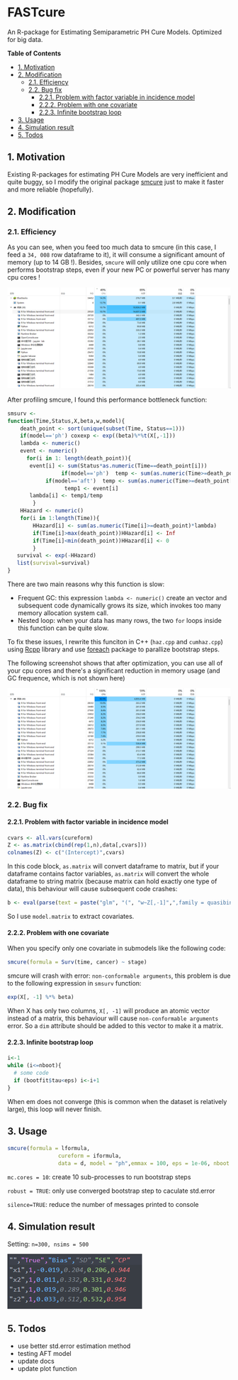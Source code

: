 # FASTcure <!-- omit in toc -->
An R-package for Estimating Semiparametric PH Cure Models. Optimized for big data.

**Table of Contents**
- [1. Motivation](#1-motivation)
- [2. Modification](#2-modification)
  - [2.1. Efficiency](#21-efficiency)
  - [2.2. Bug fix](#22-bug-fix)
    - [2.2.1. Problem with factor variable in incidence model](#221-problem-with-factor-variable-in-incidence-model)
    - [2.2.2. Problem with one covariate](#222-problem-with-one-covariate)
    - [2.2.3. Infinite bootstrap loop](#223-infinite-bootstrap-loop)
- [3. Usage](#3-usage)
- [4. Simulation result](#4-simulation-result)
- [5. Todos](#5-todos)


## 1. Motivation
Existing R-packages for estimating PH Cure Models are very inefficient and quite buggy, so I modify the original package [smcure](https://cran.r-project.org/web/packages/smcure/index.html) just to make it faster and more reliable (hopefully).

## 2. Modification
### 2.1. Efficiency
As you can see, when you feed too much data to smcure (in this case, I feed a `34, 008` row dataframe to it), it will consume a significant amount of memory (up to 14 GB !). Besides, `smcure` will only utilize one cpu core when performs bootstrap steps, even if your new PC or powerful server has many cpu cores !

![smcure](imgs/smcure.png)

After profiling smcure, I found this performance bottleneck function:

```R
smsurv <-
function(Time,Status,X,beta,w,model){    
    death_point <- sort(unique(subset(Time, Status==1)))
	if(model=='ph') coxexp <- exp((beta)%*%t(X[,-1]))  
    lambda <- numeric()
    event <- numeric()
      for(i in 1: length(death_point)){
       event[i] <- sum(Status*as.numeric(Time==death_point[i]))
                 if(model=='ph')  temp <- sum(as.numeric(Time>=death_point[i])*w*drop(coxexp))
       		if(model=='aft')  temp <- sum(as.numeric(Time>=death_point[i])*w)
                  temp1 <- event[i]
       lambda[i] <- temp1/temp
        }
    HHazard <- numeric()
    for(i in 1:length(Time)){
        HHazard[i] <- sum(as.numeric(Time[i]>=death_point)*lambda)
        if(Time[i]>max(death_point))HHazard[i] <- Inf
        if(Time[i]<min(death_point))HHazard[i] <- 0
        }
   survival <- exp(-HHazard)
   list(survival=survival)
}
```

There are two main reasons why this function is slow:

- Frequent GC: this expression `lambda <- numeric()` create an vector and subsequent code dynamically grows its size, which invokes too many memory allocation system call.
- Nested loop: when your data has many rows, the two `for` loops inside this function can be quite slow.

To fix these issues, I rewrite this funciton in C++ (`haz.cpp` and `cumhaz.cpp`) using [Rcpp](https://cran.r-project.org/web/packages/Rcpp/index.html) library and use [foreach](https://cran.r-project.org/web/packages/foreach/index.html) package to parallize bootstrap steps.

The following screenshot shows that after optimization, you can use all of your cpu cores and there's a significant reduction in memory usage (and GC frequence, which is not shown here)

![fastcure](imgs/fastcure.png)

### 2.2. Bug fix

#### 2.2.1. Problem with factor variable in incidence model

```R
cvars <- all.vars(cureform)
Z <- as.matrix(cbind(rep(1,n),data[,cvars]))
colnames(Z) <- c("(Intercept)",cvars)
```

In this code block, `as.matrix` will convert dataframe to matrix, but if your dataframe contains factor variables, `as.matrix` will convert the whole dataframe to string matrix (because matrix can hold exactly one type of data), this behaviour will cause subsequent code crashes:

```R
b <- eval(parse(text = paste("glm", "(", "w~Z[,-1]",",family = quasibinomial(link='", link, "'",")",")",sep = "")))$coef
```

So I use `model.matrix` to extract covariates.

#### 2.2.2. Problem with one covariate

When you specify only one covariate in submodels like the following code:

```R
smcure(formula = Surv(time, cancer) ~ stage)
```
smcure will crash with error: `non-conformable arguments`, this problem is due to the following expression in `smsurv` function:

```R
exp(X[, -1] %*% beta)
```

When X has only two columns, `X[, -1]` will produce an atomic vector instead of a matrix, this behaviour will cause `non-conformable arguments` error. So a `dim` attribute should be added to this vector to make it a matrix.

#### 2.2.3. Infinite bootstrap loop

```R
i<-1
while (i<=nboot){
  # some code
  if (bootfit$tau<eps) i<-i+1
}
```

When em does not converge (this is common when the dataset is relatively large), this loop will never finish.

## 3. Usage

```R
smcure(formula = lformula,
                cureform = iformula,
                data = d, model = "ph",emmax = 100, eps = 1e-06, nboot = 50, mc.cores = 10, Var = TRUE, robust = TRUE, silence = TRUE)
```

`mc.cores = 10`: create 10 sub-processes to run bootstrap steps

`robust = TRUE`: only use converged bootstrap step to caculate std.error

`silence=TRUE`: reduce the number of messages printed to console


## 4. Simulation result

Setting: `n=300, nsims = 500`

![sims](/imgs/sims.png)

## 5. Todos

- use better std.error estimation method
- testing AFT model
- update docs
- update plot function

